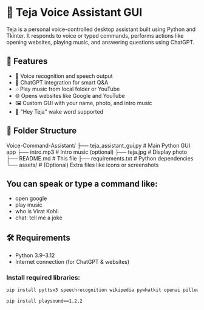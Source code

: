 # 🤖 Teja Voice Assistant GUI

Teja is a personal voice-controlled desktop assistant built using Python and Tkinter. It responds to voice or typed commands, performs actions like opening websites, playing music, and answering questions using ChatGPT.

## 🎯 Features

- 🎤 Voice recognition and speech output
- 🧠 ChatGPT integration for smart Q&A
- 🎶 Play music from local folder or YouTube
- 🌐 Opens websites like Google and YouTube
- 🖼️ Custom GUI with your name, photo, and intro music
- 🧪 "Hey Teja" wake word supported

## 📁 Folder Structure

Voice-Command-Assistant/
├── teja_assistant_gui.py # Main Python GUI app
├── intro.mp3 # Intro music (optional)
├── teja.jpg # Display photo
├── README.md # This file
├── requirements.txt # Python dependencies
└── assets/ # (Optional) Extra files like icons or screenshots
## You can speak or type a command like:

- open google
- play music
- who is Virat Kohli
- chat: tell me a joke

## 🛠️ Requirements

- Python 3.9–3.12
- Internet connection (for ChatGPT & websites)

### Install required libraries:

```bash
pip install pyttsx3 speechrecognition wikipedia pywhatkit openai pillow

pip install playsound==1.2.2
